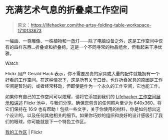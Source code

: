 # 充满艺术气息的折叠桌工作空间

> 原文：<https://lifehacker.com/the-artsy-folding-table-workspace-1710133673>

一幅画、一尊雕像、一株植物和一盏灯——除了电脑设备之外，这是工作空间中仅有的四样东西...折叠桌和折叠椅。这是一个不同寻常的物品组合，但看起来干净优雅。

Watch

Flickr 用户 Gerald Hack 表示，你不需要昂贵的家具或大量的配件就能拥有一个好看的工作空间。在这种情况下，这是所有关于口音。也许折叠家具的原因是工作空间是暂时的，或者经常移动，但即使是作为一个永久的工作空间，它也能工作。

如果你有自己的工作空间可以炫耀，请将它添加到我们的 [Lifehacker 工作空间展示和讲述](http://www.flickr.com/groups/lifehacker-workspace-showandtell/pool/) Flickr 池中，与我们分享。确保您包含的任何照片至少为 640x360。将它们保持在 16:9 也有帮助！包括一些文字，关于你使用的材料，你是如何想出这个设计的，以及任何其他相关的细节。如果你巧妙的组织和良好的设计感吸引了我们的眼球，你可能就是下一个特色工作区。

[我的工作区](https://www.flickr.com/photos/133728186@N07/18486455385/in/pool-lifehacker-workspace-showandtell/) | Flickr